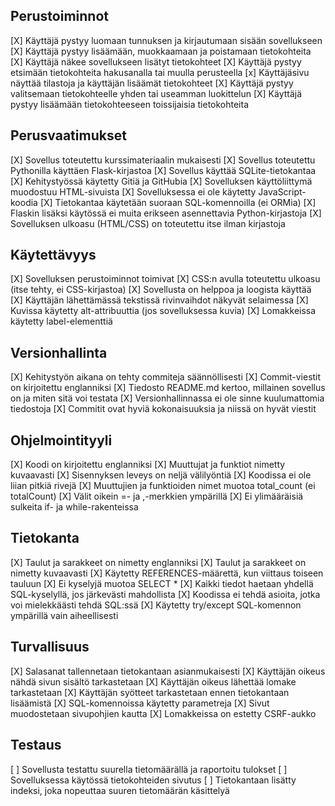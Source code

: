 ## Perustoiminnot

[X] Käyttäjä pystyy luomaan tunnuksen ja kirjautumaan sisään sovellukseen
[X] Käyttäjä pystyy lisäämään, muokkaamaan ja poistamaan tietokohteita
[X] Käyttäjä näkee sovellukseen lisätyt tietokohteet
[X] Käyttäjä pystyy etsimään tietokohteita hakusanalla tai muulla perusteella
[x] Käyttäjäsivu näyttää tilastoja ja käyttäjän lisäämät tietokohteet
[X] Käyttäjä pystyy valitsemaan tietokohteelle yhden tai useamman luokittelun
[X] Käyttäjä pystyy lisäämään tietokohteeseen toissijaisia tietokohteita

## Perusvaatimukset

[X] Sovellus toteutettu kurssimateriaalin mukaisesti
[X] Sovellus toteutettu Pythonilla käyttäen Flask-kirjastoa
[X] Sovellus käyttää SQLite-tietokantaa
[X] Kehitystyössä käytetty Gitiä ja GitHubia
[X] Sovelluksen käyttöliittymä muodostuu HTML-sivuista
[X] Sovelluksessa ei ole käytetty JavaScript-koodia
[X] Tietokantaa käytetään suoraan SQL-komennoilla (ei ORMia)
[X] Flaskin lisäksi käytössä ei muita erikseen asennettavia Python-kirjastoja
[X] Sovelluksen ulkoasu (HTML/CSS) on toteutettu itse ilman kirjastoja

## Käytettävyys

[X] Sovelluksen perustoiminnot toimivat
[X] CSS:n avulla toteutettu ulkoasu (itse tehty, ei CSS-kirjastoa)
[X] Sovellusta on helppoa ja loogista käyttää
[X] Käyttäjän lähettämässä tekstissä rivinvaihdot näkyvät selaimessa
[X] Kuvissa käytetty alt-attribuuttia (jos sovelluksessa kuvia)
[X] Lomakkeissa käytetty label-elementtiä

## Versionhallinta

[X] Kehitystyön aikana on tehty commiteja säännöllisesti
[X] Commit-viestit on kirjoitettu englanniksi
[X] Tiedosto README.md kertoo, millainen sovellus on ja miten sitä voi testata
[X] Versionhallinnassa ei ole sinne kuulumattomia tiedostoja
[X] Commitit ovat hyviä kokonaisuuksia ja niissä on hyvät viestit

## Ohjelmointityyli

[X] Koodi on kirjoitettu englanniksi
[X] Muuttujat ja funktiot nimetty kuvaavasti
[X] Sisennyksen leveys on neljä välilyöntiä
[X] Koodissa ei ole liian pitkiä rivejä
[X] Muuttujien ja funktioiden nimet muotoa total_count (ei totalCount)
[X] Välit oikein =- ja ,-merkkien ympärillä
[X] Ei ylimääräisiä sulkeita if- ja while-rakenteissa

## Tietokanta

[X] Taulut ja sarakkeet on nimetty englanniksi
[X] Taulut ja sarakkeet on nimetty kuvaavasti
[X] Käytetty REFERENCES-määrettä, kun viittaus toiseen tauluun
[X] Ei kyselyjä muotoa SELECT \*
[X] Kaikki tiedot haetaan yhdellä SQL-kyselyllä, jos järkevästi mahdollista
[X] Koodissa ei tehdä asioita, jotka voi mielekkäästi tehdä SQL:ssä
[X] Käytetty try/except SQL-komennon ympärillä vain aiheellisesti

## Turvallisuus

[X] Salasanat tallennetaan tietokantaan asianmukaisesti
[X] Käyttäjän oikeus nähdä sivun sisältö tarkastetaan
[X] Käyttäjän oikeus lähettää lomake tarkastetaan
[X] Käyttäjän syötteet tarkastetaan ennen tietokantaan lisäämistä
[X] SQL-komennoissa käytetty parametreja
[X] Sivut muodostetaan sivupohjien kautta
[X] Lomakkeissa on estetty CSRF-aukko

## Testaus

[ ] Sovellusta testattu suurella tietomäärällä ja raportoitu tulokset
[ ] Sovelluksessa käytössä tietokohteiden sivutus
[ ] Tietokantaan lisätty indeksi, joka nopeuttaa suuren tietomäärän käsittelyä
